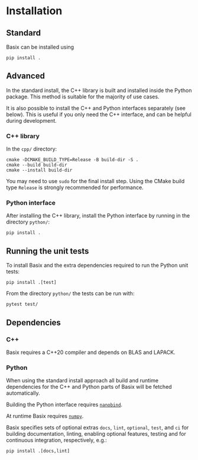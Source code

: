 # Installation

## Standard

Basix can be installed using

```console
pip install .
```

## Advanced

In the standard install, the C++ library is built and installed inside the
Python package.  This method is suitable for the majority of use cases.

It is also possible to install the C++ and Python interfaces separately
(see below). This is useful if you only need the C++ interface, and can
be helpful during development.

### C++ library

In the `cpp/` directory:

```console
cmake -DCMAKE_BUILD_TYPE=Release -B build-dir -S .
cmake --build build-dir
cmake --install build-dir
```

You may need to use `sudo` for the final install step. Using the CMake
build type `Release` is strongly recommended for performance.


### Python interface

After installing the C++ library, install the Python interface by running in
the directory `python/`:

```console
pip install .
```

## Running the unit tests

To install Basix and the extra dependencies required to run the Python unit tests:

```console
pip install .[test]
```

From the directory `python/` the tests can be run with:

```console
pytest test/
```

## Dependencies

### C++

Basix requires a C++20 compiler and depends on BLAS and LAPACK.

### Python

When using the standard install approach all build and runtime
dependencies for the C++ and Python parts of Basix will be fetched
automatically.

Building the Python interface requires
[`nanobind`](https://github.com/wjakob/nanobind).

At runtime Basix requires [`numpy`](https://numpy.org).

Basix specifies sets of optional extras `docs`, `lint`, `optional`, `test`, and
`ci` for building documentation, linting, enabling optional features, testing
and for continuous integration, respectively, e.g.:

```console
pip install .[docs,lint]
```
